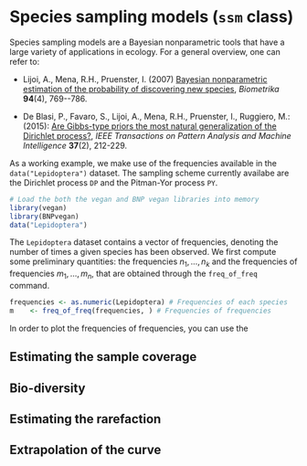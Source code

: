 # Species sampling models (`ssm` class)

Species sampling models are a Bayesian nonparametric tools that have a large variety of applications in ecology. For a general overview, one can refer to:

* Lijoi, A., Mena, R.H., Pruenster, I. (2007) [Bayesian nonparametric estimation of the probability of discovering new species](https://academic.oup.com/biomet/article-abstract/94/4/769/246082), *Biometrika* **94**(4), 769--786.

* De Blasi, P., Favaro, S., Lijoi, A., Mena, R.H., Pruenster, I., Ruggiero, M.: (2015): [Are Gibbs-type priors the most natural generalization of the Dirichlet process?](https://arxiv.org/abs/1503.00163), *IEEE Transactions on Pattern Analysis and Machine Intelligence* **37**(2), 212-229.

As a working example, we make use of the frequencies available in the `data("Lepidoptera")` dataset. The sampling scheme currently availabe are the Dirichlet process `DP` and the Pitman-Yor process `PY`.

```r 
# Load the both the vegan and BNP vegan libraries into memory
library(vegan) 
library(BNPvegan)
data("Lepidoptera")
```

The `Lepidoptera` dataset contains a vector of frequencies, denoting the number of times a given species has been observed. We first compute some preliminary quantities: the frequencies $n_1,\dots,n_k$ and the frequencies of frequencies $m_1,\dots,m_n$, that are obtained through the `freq_of_freq` command.

```r 
frequencies <- as.numeric(Lepidoptera) # Frequencies of each species
m    <- freq_of_freq(frequencies, ) # Frequencies of frequencies
```

In order to plot the frequencies of frequencies, you can use the 

## Estimating the sample coverage

## Bio-diversity

## Estimating the rarefaction

## Extrapolation of the curve
